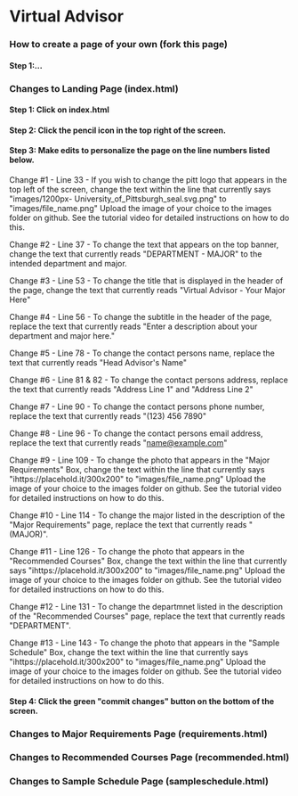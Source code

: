 # Virtual Advisor

### How to create a page of your own (fork this page)
#### Step 1:...

### Changes to Landing Page (index.html)
#### Step 1: Click on index.html

#### Step 2: Click the pencil icon in the top right of the screen.

#### Step 3: Make edits to personalize the page on the line numbers listed below.

Change #1 - Line 33 - If you wish to change the pitt logo that appears in the top left of the screen, change the text within the line that currently says "images/1200px-                 University_of_Pittsburgh_seal.svg.png" to "images/file_name.png" Upload the image of your choice to the images folder on github. See the tutorial video for                     detailed instructions on how to do this.
    
Change #2 - Line 37 - To change the text that appears on the top banner, change the text that currently reads "DEPARTMENT - MAJOR" to the intended department and major.
    
Change #3 - Line 53 - To change the title that is displayed in the header of the page, change the text that currently reads "Virtual Advisor - Your Major Here"
    
Change #4 - Line 56 - To change the subtitle in the header of the page, replace the text that currently reads "Enter a description about your department and major here."
    
Change #5 - Line 78 - To change the contact persons name, replace the text that currently reads "Head Advisor's Name"
    
Change #6 - Line 81 & 82 - To change the contact persons address, replace the text that currently reads "Address Line 1" and "Address Line 2"
    
Change #7 - Line 90 - To change the contact persons phone number, replace the text that currently reads "(123) 456 7890"
    
Change #8 - Line 96 - To change the contact persons email address, replace the text that currently reads "name@example.com"
    
Change #9 - Line 109 - To change the photo that appears in the "Major Requirements" Box, change the text within the line that currently says "ihttps://placehold.it/300x200" to "images/file_name.png" Upload the image of your choice to the images folder on github. See the tutorial video for detailed instructions on how to do this.
    
Change #10 - Line 114 - To change the major listed in the description of the "Major Requirements" page, replace the text that currently reads "(MAJOR)".
    
Change #11 - Line 126 - To change the photo that appears in the "Recommended Courses" Box, change the text within the line that currently says           "ihttps://placehold.it/300x200" to "images/file_name.png" Upload the image of your choice to the images folder on github. See the tutorial video for detailed instructions on how to do this.

Change #12 - Line 131 - To change the departmnet listed in the description of the "Recommended Courses" page, replace the text that currently reads "DEPARTMENT".

Change #13 - Line 143 - To change the photo that appears in the "Sample Schedule" Box, change the text within the line that currently says           "ihttps://placehold.it/300x200" to "images/file_name.png" Upload the image of your choice to the images folder on github. See the tutorial video for detailed instructions on how to do this.

#### Step 4: Click the green "commit changes" button on the bottom of the screen.

### Changes to Major Requirements Page (requirements.html)

### Changes to Recommended Courses Page (recommended.html)

### Changes to Sample Schedule Page (sampleschedule.html)
